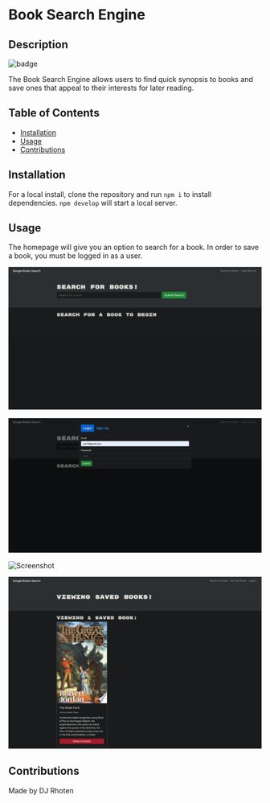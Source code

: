 # Book Search Engine

## Description
![badge](https://img.shields.io/badge/license-MIT-blue)

The Book Search Engine allows users to find quick synopsis to books and save ones that appeal to their interests for later reading.


## Table of Contents
- [Installation](#installation)
- [Usage](#usage)
- [Contributions](#contributions)

## Installation
For a local install, clone the repository and run `npm i` to install dependencies. `npm develop` will start a local server.

## Usage
The homepage will give you an option to search for a book. In order to save a book, you must be logged in as a user.

![Screenshot](assets/homepage.png)

![Screenshot](assets/login.png)

![Screenshot](assets/searchbooks.png)

![Screenshot](assets/savedbooks.png)

## Contributions
Made by DJ Rhoten